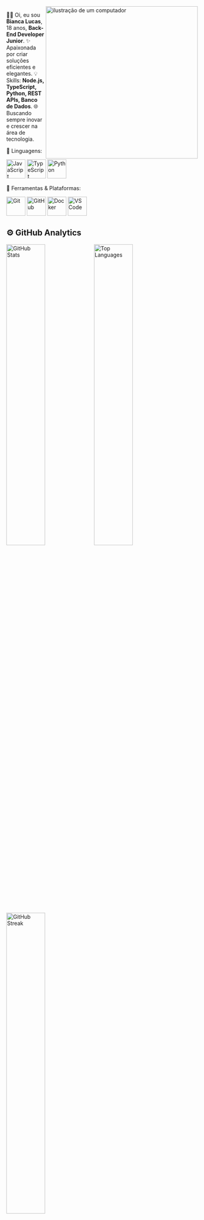 <img src="https://raw.githubusercontent.com/MicaelliMedeiros/micaellimedeiros/master/image/computer-illustration.png" alt="ilustração de um computador" min-width="400px" max-width="400px" width="400px" align="right">

<p align="left"> 
👩‍💻 Oi, eu sou <strong>Bianca Lucas</strong>, 18 anos, <strong> Back-End Developer Junior</strong>.  
✨ Apaixonada por criar soluções eficientes e elegantes.  
💡 Skills: <strong>Node.js, TypeScript, Python, REST APIs, Banco de Dados</strong>.  
🌐 Buscando sempre inovar e crescer na área de tecnologia.
</p>


🚀 Linguagens:
<p align="left">
  <img src="https://cdn.jsdelivr.net/gh/devicons/devicon/icons/javascript/javascript-original.svg" width="50" height="50" alt="JavaScript" />
  <img src="https://cdn.jsdelivr.net/gh/devicons/devicon/icons/typescript/typescript-original.svg" width="50" height="50" alt="TypeScript" />
  <img src="https://cdn.jsdelivr.net/gh/devicons/devicon/icons/python/python-original.svg" width="50" height="50" alt="Python" />
</p>

💼 Ferramentas & Plataformas:
<p align="left"> 
  <img src="https://cdn.jsdelivr.net/gh/devicons/devicon/icons/git/git-original.svg" width="50" height="50" alt="Git" />
  <img src="https://cdn.jsdelivr.net/gh/devicons/devicon/icons/github/github-original.svg" width="50" height="50" alt="GitHub" />
  <img src="https://cdn.jsdelivr.net/gh/devicons/devicon/icons/docker/docker-original.svg" width="50" height="50" alt="Docker" />
  <img src="https://cdn.jsdelivr.net/gh/devicons/devicon/icons/vscode/vscode-original.svg" width="50" height="50" alt="VS Code" />
</p>


## ⚙️ GitHub Analytics

<p align="left">
  <img src="https://github-readme-stats.vercel.app/api?username=Bianca-Lucas&show_icons=true&theme=dark&hide_border=false&include_all_commits=true" alt="GitHub Stats" width="45%"/>
  <img src="https://github-readme-stats.vercel.app/api/top-langs/?username=Bianca-Lucas&theme=dark&layout=compact&hide_border=false&count_private=true" alt="Top Languages" width="45%"/>
  <img src="https://github-readme-streak-stats.herokuapp.com/?user=Bianca-Lucas&theme=dark&hide_border=false" alt="GitHub Streak" width="45%"/>
</p>
<p align="left">
  
</p>

---

### 🏆 GitHub Profile Trophy

<p align="center">
  <a
    href="https://github.com/ryo-ma/github-profile-trophy"
    title="Repositório de troféus"
  >
    <img
      width="800"
      src="https://github-profile-trophy.vercel.app/?username=Bianca-Lucas&column=8&theme=darkhub&no-frame=true&no-bg=true"
    />
  </a>
</p>



## 💌 Vamos Conversar?
<p align="left">
  Entre em contato comigo através dos links abaixo ⤵️
</p>

<p align="left">
  <a href="#" title="Gmail">
  <img src="https://img.shields.io/badge/-Gmail-FF0000?style=flat-square&labelColor=FF0000&logo=gmail&logoColor=white&link=mailto:biaxx.iluks@gmail.com" alt="Gmail"/></a>
  <a href="#" title="LinkedIn">
  <img src="https://img.shields.io/badge/-Linkedin-0e76a8?style=flat-square&logo=Linkedin&logoColor=white&link=www.linkedin.com/in/dev-bianca-lucas" alt="LinkedIn"/></a>
  <a href="#" title="Instagram">
  <img src="https://img.shields.io/badge/-Instagram-DF0174?style=flat-square&labelColor=DF0174&logo=instagram&logoColor=white&link=https://instagram.com/biaaa._.2" alt="Instagram"/></a>
</p>

